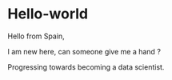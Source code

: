 # Hello-world

Hello from Spain,

I am new here, can someone give me a hand ?

Progressing towards becoming a data scientist.
